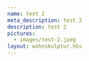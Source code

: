 ```yaml
---
name: test 2
meta_description: test 2
description: test 2
pictures:
  - images/test-2.jpeg
layout: wohnskulptur.hbs
---
```

